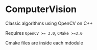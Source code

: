 # ComputerVision
Classic algorithms using OpenCV on C++

Requires `OpenCV >= 3.0`, `CMake >=3.0`

Cmake files are inside each mdodule
